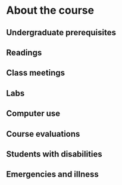 # About the course

## Undergraduate prerequisites

## Readings

## Class meetings

## Labs

## Computer use

## Course evaluations

## Students with disabilities

## Emergencies and illness

